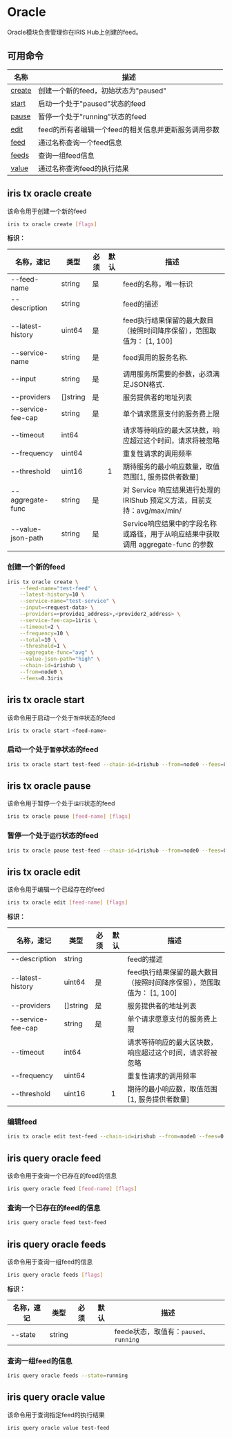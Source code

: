 # Oracle

Oracle模块负责管理你在IRIS Hub上创建的feed。

## 可用命令

| 名称                              | 描述                                                 |
| --------------------------------- | ---------------------------------------------------- |
| [create](#iris-tx-oracle-create)  | 创建一个新的feed，初始状态为"paused"                 |
| [start](#iris-tx-oracle-start)    | 启动一个处于"paused"状态的feed                       |
| [pause](#iris-tx-oracle-pause)    | 暂停一个处于"running"状态的feed                      |
| [edit](#iris-tx-oracle-edit)      | feed的所有者编辑一个feed的相关信息并更新服务调用参数 |
| [feed](#iris-query-oracle-feed)   | 通过名称查询一个feed信息                             |
| [feeds](#iris-query-oracle-feeds) | 查询一组feed信息                                     |
| [value](#iris-query-oracle-value) | 通过名称查询feed的执行结果                           |

## iris tx oracle create

该命令用于创建一个新的feed

```bash
iris tx oracle create [flags]
```

**标识：**

| 名称，速记        | 类型     | 必须 | 默认 | 描述                                                                              |
| ----------------- | -------- | ---- | ---- | --------------------------------------------------------------------------------- |
| --feed-name       | string   | 是   |      | feed的名称，唯一标识                                                              |
| --description     | string   |      |      | feed的描述                                                                        |
| --latest-history  | uint64   | 是   |      | feed执行结果保留的最大数目（按照时间降序保留），范围取值为： [1, 100]             |
| --service-name    | string   | 是   |      | feed调用的服务名称.                                                               |
| --input           | string   | 是   |      | 调用服务所需要的参数，必须满足JSON格式.                                           |
| --providers       | []string | 是   |      | 服务提供者的地址列表                                                              |
| --service-fee-cap | string   | 是   |      | 单个请求愿意支付的服务费上限                                                      |
| --timeout         | int64    |      |      | 请求等待响应的最大区块数，响应超过这个时间，请求将被忽略                          |
| --frequency       | uint64   |      |      | 重复性请求的调用频率                                                              |
| --threshold       | uint16   |      | 1    | 期待服务的最小响应数量，取值范围[1, 服务提供者数量]                               |
| --aggregate-func  | string   | 是   |      | 对 Service 响应结果进行处理的 IRIShub 预定义方法，目前支持：avg/max/min/          |
| --value-json-path | string   | 是   |      | Service响应结果中的字段名称或路径，用于从响应结果中获取调用 aggregate-func 的参数 |

### 创建一个新的feed

```bash
iris tx oracle create \
    --feed-name="test-feed" \
    --latest-history=10 \
    --service-name="test-service" \
    --input=<request-data> \
    --providers=<provide1_address>,<provider2_address> \
    --service-fee-cap=1iris \
    --timeout=2 \
    --frequency=10 \
    --total=10 \
    --threshold=1 \
    --aggregate-func="avg" \
    --value-json-path="high" \
    --chain-id=irishub \
    --from=node0 \
    --fees=0.3iris
```

## iris tx oracle start

该命令用于启动一个处于`暂停`状态的feed

```bash
iris tx oracle start <feed-name>
```

### 启动一个处于`暂停`状态的feed

```bash
iris tx oracle start test-feed --chain-id=irishub --from=node0 --fees=0.3iris
```

## iris tx oracle pause

该命令用于暂停一个处于`运行`状态的feed

```bash
iris tx oracle pause [feed-name] [flags]
```

### 暂停一个处于`运行`状态的feed

```bash
iris tx oracle pause test-feed --chain-id=irishub --from=node0 --fees=0.3iris
```

## iris tx oracle edit

该命令用于编辑一个已经存在的feed

```bash
iris tx oracle edit [feed-name] [flags]
```

**标识：**

| 名称，速记        | 类型     | 必须 | 默认 | 描述                                                                  |
| ----------------- | -------- | ---- | ---- | --------------------------------------------------------------------- |
| --description     | string   |      |      | feed的描述                                                            |
| --latest-history  | uint64   | 是   |      | feed执行结果保留的最大数目（按照时间降序保留），范围取值为： [1, 100] |
| --providers       | []string | 是   |      | 服务提供者的地址列表                                                  |
| --service-fee-cap | string   | 是   |      | 单个请求愿意支付的服务费上限                                          |
| --timeout         | int64    |      |      | 请求等待响应的最大区块数，响应超过这个时间，请求将被忽略              |
| --frequency       | uint64   |      |      | 重复性请求的调用频率                                                  |
| --threshold       | uint16   |      | 1    | 期待的最小响应数，取值范围[1, 服务提供者数量]                         |

### 编辑feed

```bash
iris tx oracle edit test-feed --chain-id=irishub --from=node0 --fees=0.3iris --latest-history=5
```

## iris query oracle feed

该命令用于查询一个已存在的feed的信息

```bash
iris query oracle feed [feed-name] [flags]
```

### 查询一个已存在的feed的信息

```bash
iris query oracle feed test-feed
```

## iris query oracle feeds

该命令用于查询一组feed的信息

```bash
iris query oracle feeds [flags]
```

**标识：**

| 名称，速记 | 类型   | 必须 | 默认 | 描述                                   |
| ---------- | ------ | ---- | ---- | -------------------------------------- |
| --state    | string |      |      | feede状态，取值有：`paused`、`running` |

### 查询一组feed的信息

```bash
iris query oracle feeds --state=running
```

## iris query oracle value

该命令用于查询指定feed的执行结果

```bash
iris query oracle value test-feed
```
